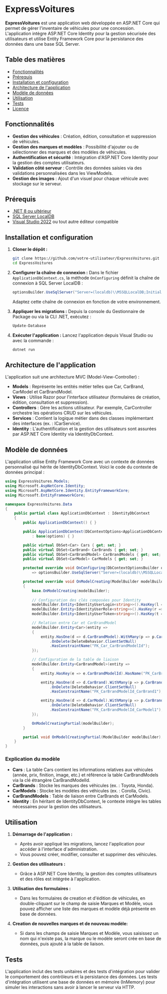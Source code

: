 # ExpressVoitures

**ExpressVoitures** est une application web développée en ASP.NET Core qui permet de gérer l'inventaire de véhicules pour une concession.  
L'application intègre ASP.NET Core Identity pour la gestion sécurisée des utilisateurs et utilise Entity Framework Core pour la persistance des données dans une base SQL Server.

## Table des matières

- [Fonctionnalités](#fonctionnalités)
- [Prérequis](#prérequis)
- [Installation et configuration](#installation-et-configuration)
- [Architecture de l'application](#architecture-de-lapplication)
- [Modèle de données](#modèle-de-données)
- [Utilisation](#utilisation)
- [Tests](#tests)
- [Licence](#licence)

## Fonctionnalités

- **Gestion des véhicules** : Création, édition, consultation et suppression de véhicules.
- **Gestion des marques et modèles** : Possibilité d'ajouter ou de sélectionner des marques et des modèles de véhicules.
- **Authentification et sécurité** : Intégration d'ASP.NET Core Identity pour la gestion des comptes utilisateurs.
- **Validation côté serveur** : Contrôle des données saisies via des validations personnalisées dans les ViewModels.
- **Gestion des images** : Ajout d'un visuel pour chaque véhicule avec stockage sur le serveur.

## Prérequis

- [.NET 8 ou ultérieur](https://dotnet.microsoft.com/)
- [SQL Server LocalDB](https://docs.microsoft.com/fr-fr/sql/database-engine/configure-windows/sql-server-express-localdb)
- [Visual Studio 2022](https://visualstudio.microsoft.com/) ou tout autre éditeur compatible

## Installation et configuration

1. **Cloner le dépôt :**
   ```bash
   git clone https://github.com/votre-utilisateur/ExpressVoitures.git
   cd ExpressVoitures
   ```

2. **Configurer la chaîne de connexion :**
   Dans le fichier `ApplicationDbContext.cs`, la méthode `OnConfiguring` définit la chaîne de connexion à SQL Server LocalDB :

   ```csharp
   optionsBuilder.UseSqlServer("Server=(localdb)\\MSSQLLocalDB;Initial Catalog=aspnet-ExpressVoitures-cea89d45-b133-413b-a3d4-a3572252c30d;Trusted_Connection=True;");
   ```

   Adaptez cette chaîne de connexion en fonction de votre environnement.

3. **Appliquer les migrations :**
   Depuis la console du Gestionnaire de Package ou via la CLI .NET, exécutez :
   ```bash
   Update-Database
   ```

4. **Exécuter l'application :**
   Lancez l'application depuis Visual Studio ou avec la commande :
   ```bash
   dotnet run
   ```

## Architecture de l'application

L'application suit une architecture MVC (Model-View-Controller) :

- **Models** : Représente les entités métier telles que Car, CarBrand, CarModel et CarBrandModel.
- **Views** : Utilise Razor pour l'interface utilisateur (formulaires de création, édition, consultation et suppression).
- **Controllers** : Gère les actions utilisateur. Par exemple, CarController orchestre les opérations CRUD sur les véhicules.
- **Services** : Contient la logique métier dans des classes implémentant des interfaces (ex. : ICarService).
- **Identity** : L'authentification et la gestion des utilisateurs sont assurées par ASP.NET Core Identity via IdentityDbContext.

## Modèle de données

L'application utilise Entity Framework Core avec un contexte de données personnalisé qui hérite de IdentityDbContext.
Voici le code du contexte de données principal :

```csharp
using ExpressVoitures.Models;
using Microsoft.AspNetCore.Identity;
using Microsoft.AspNetCore.Identity.EntityFrameworkCore;
using Microsoft.EntityFrameworkCore;

namespace ExpressVoitures.Data
{
    public partial class ApplicationDbContext : IdentityDbContext
    {
        public ApplicationDbContext() { }

        public ApplicationDbContext(DbContextOptions<ApplicationDbContext> options)
            : base(options) { }

        public virtual DbSet<Car> Cars { get; set; }
        public virtual DbSet<CarBrand> CarBrands { get; set; }
        public virtual DbSet<CarBrandModel> CarBrandModels { get; set; }
        public virtual DbSet<CarModel> CarModels { get; set; }

        protected override void OnConfiguring(DbContextOptionsBuilder optionsBuilder)
            => optionsBuilder.UseSqlServer("Server=(localdb)\\MSSQLLocalDB;Initial Catalog=aspnet-ExpressVoitures-cea89d45-b133-413b-a3d4-a3572252c30d;Trusted_Connection=True;");

        protected override void OnModelCreating(ModelBuilder modelBuilder)
        {
            base.OnModelCreating(modelBuilder);
            
            // Configuration des clés composées pour Identity
            modelBuilder.Entity<IdentityUserLogin<string>>().HasKey(l => new { l.LoginProvider, l.ProviderKey });
            modelBuilder.Entity<IdentityUserRole<string>>().HasKey(r => new { r.UserId, r.RoleId });
            modelBuilder.Entity<IdentityUserToken<string>>().HasKey(t => new { t.UserId, t.LoginProvider, t.Name });

            // Relation entre Car et CarBrandModel
            modelBuilder.Entity<Car>(entity =>
            {
                entity.HasOne(d => d.CarBrandModel).WithMany(p => p.Cars)
                    .OnDelete(DeleteBehavior.ClientSetNull)
                    .HasConstraintName("FK_Car_CarBrandModelId");
            });

            // Configuration de la table de liaison
            modelBuilder.Entity<CarBrandModel>(entity =>
            {
                entity.HasKey(e => e.CarBrandModelId).HasName("PK_CarBrandModelId_1");

                entity.HasOne(d => d.CarBrand).WithMany(p => p.CarBrandModels)
                    .OnDelete(DeleteBehavior.ClientSetNull)
                    .HasConstraintName("FK_CarBrandModelId_CarBrand1");

                entity.HasOne(d => d.CarModel).WithMany(p => p.CarBrandModels)
                    .OnDelete(DeleteBehavior.ClientSetNull)
                    .HasConstraintName("FK_CarBrandModelId_CarModel1");
            });

            OnModelCreatingPartial(modelBuilder);
        }

        partial void OnModelCreatingPartial(ModelBuilder modelBuilder);
    }
}
```

### Explication du modèle

- **Cars** : La table Cars contient les informations relatives aux véhicules (année, prix, finition, image, etc.) et référence la table CarBrandModels via la clé étrangère CarBrandModelId.
- **CarBrands** : Stocke les marques des véhicules (ex. : Toyota, Honda).
- **CarModels** : Stocke les modèles des véhicules (ex. : Corolla, Civic).
- **CarBrandModels** : Table de liaison entre CarBrands et CarModels.
- **Identity** : En héritant de IdentityDbContext, le contexte intègre les tables nécessaires pour la gestion des utilisateurs.

## Utilisation

1. **Démarrage de l'application :**
   - Après avoir appliqué les migrations, lancez l'application pour accéder à l'interface d'administration.
   - Vous pouvez créer, modifier, consulter et supprimer des véhicules.

2. **Gestion des utilisateurs :**
   - Grâce à ASP.NET Core Identity, la gestion des comptes utilisateurs et des rôles est intégrée à l'application.

3. **Utilisation des formulaires :**
   - Dans les formulaires de creation et d'édition de véhicules, en double-cliquant sur le champ de saisie Marques et Modèle, vous pouvez afficher une liste des marques et modèle déjà présente en base de données.

2. **Creation de nouvelles marques et de nouveau modèle:**
   - Si dans les champs de saisie Marques et Modèle, vous saisissez un nom qui n'existe pas, la marque ou le modèle seront crée en base de données, puis ajouté à la table de liaison. 

## Tests

L'application inclut des tests unitaires et des tests d'intégration pour valider le comportement des contrôleurs et la persistance des données.
Les tests d'intégration utilisent une base de données en mémoire (InMemory) pour simuler les interactions sans avoir à lancer le serveur via HTTP.